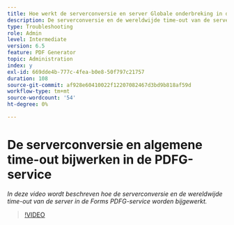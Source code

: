 ```yaml
---
title: Hoe werkt de serverconversie en server Globale onderbreking in de dienst PDFG bij
description: De serverconversie en de wereldwijde time-out van de server configureren voor PDF Generator
type: Troubleshooting
role: Admin
level: Intermediate
version: 6.5
feature: PDF Generator
topic: Administration
index: y
exl-id: 669dde4b-777c-4fea-b0e8-50f797c21757
duration: 108
source-git-commit: af928e60410022f12207082467d3bd9b818af59d
workflow-type: tm+mt
source-wordcount: '54'
ht-degree: 0%

---
```


# De serverconversie en algemene time-out bijwerken in de PDFG-service

*In deze video wordt beschreven hoe de serverconversie en de wereldwijde time-out van de server in de Forms PDFG-service worden bijgewerkt.*

>[!VIDEO](https://video.tv.adobe.com/v/335514?quality=12&learn=on)
